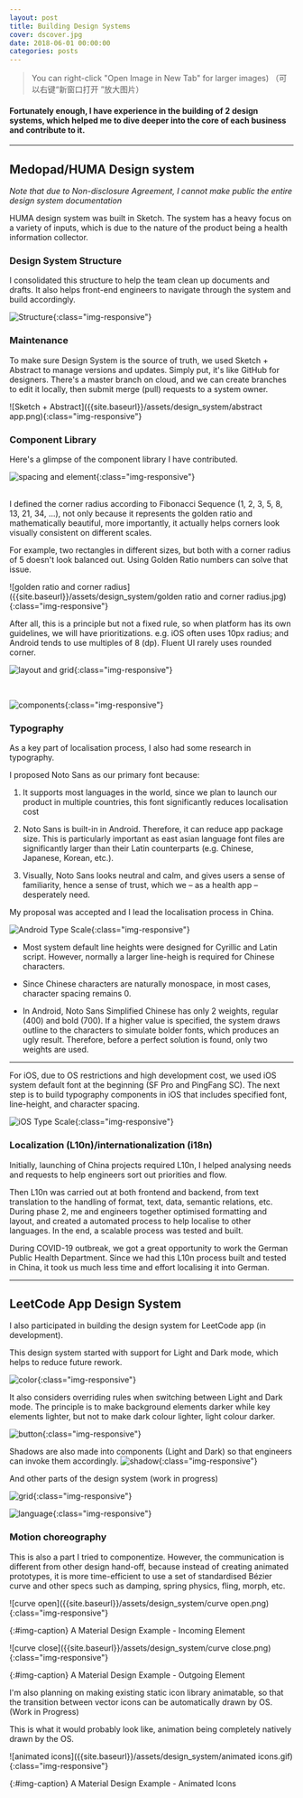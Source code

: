 ```yaml
---
layout: post
title: Building Design Systems
cover: dscover.jpg
date: 2018-06-01 00:00:00
categories: posts
---
```


> You can right-click "Open Image in New Tab" for larger images)
（可以右键“新窗口打开 ”放大图片）

#### Fortunately enough, I have experience in the building of 2 design systems, which helped me to dive deeper into the core of each business and contribute to it.

---

## Medopad/HUMA Design system

*Note that due to Non-disclosure Agreement, I cannot make public the entire design system documentation*

HUMA design system was built in Sketch. The system has a heavy focus on a variety of inputs, which is due to the nature of the product being a health information collector.

### Design System Structure

I consolidated this structure to help the team clean up documents and drafts. It also helps front-end engineers to navigate through the system and build accordingly.

![Structure]({{site.baseurl}}/assets/design_system/huma-design-system.png){:class="img-responsive"}

### Maintenance

To make sure Design System is the source of truth, we used Sketch + Abstract to manage versions and updates. Simply put, it's like GitHub for designers. There's a master branch on cloud, and we can create branches to edit it locally, then submit merge (pull) requests to a system owner.

![Sketch + Abstract]({{site.baseurl}}/assets/design_system/abstract app.png){:class="img-responsive"}

### Component Library

Here's a glimpse of the component library I have contributed.

![spacing and element]({{site.baseurl}}/assets/design_system/spacing-and-element.png){:class="img-responsive"}

<br>
I defined the corner radius according to Fibonacci Sequence (1, 2, 3, 5, 8, 13, 21, 34, ...), not only because it represents the golden ratio and mathematically beautiful, more importantly, it actually helps corners look visually consistent on different scales.

For example, two rectangles in different sizes, but both with a corner radius of 5 doesn't look balanced out. Using Golden Ratio numbers can solve that issue.

![golden ratio and corner radius]({{site.baseurl}}/assets/design_system/golden ratio and corner radius.jpg){:class="img-responsive"}

After all, this is a principle but not a fixed rule, so when platform has its own guidelines, we will have prioritizations. e.g. iOS often uses 10px radius; and Android tends to use multiples of 8 (dp). Fluent UI rarely uses rounded corner.

![layout and grid]({{site.baseurl}}/assets/design_system/layout-and-grid.png){:class="img-responsive"}

<br>

![components]({{site.baseurl}}/assets/design_system/components.png){:class="img-responsive"}


### Typography

As a key part of localisation process, I also had some research in typography.

I proposed Noto Sans as our primary font because:

1. It supports most languages in the world, since we plan to launch our product in multiple countries, this font significantly reduces localisation cost

1. Noto Sans is built-in in Android. Therefore, it can reduce app package size. This is particularly important as east asian language font files are significantly larger than their Latin counterparts (e.g. Chinese, Japanese, Korean, etc.).

1. Visually, Noto Sans looks neutral and calm, and gives users a sense of familiarity, hence a sense of trust, which we – as a health app – desperately need.

My proposal was accepted and I lead the localisation process in China.

![Android Type Scale]({{site.baseurl}}/assets/design_system/androidtypescale.jpg){:class="img-responsive"}

- Most system default line heights were designed for Cyrillic and Latin script. However, normally a larger line-heigh is required for Chinese characters.

- Since Chinese characters are naturally monospace, in most cases, character spacing remains 0.

- In Android, Noto Sans Simplified Chinese has only 2 weights, regular (400) and bold (700). If a higher value is specified, the system draws outline to the characters to simulate bolder fonts, which produces an ugly result. Therefore, before a perfect solution is found, only two weights are used.

---

For iOS, due to OS restrictions and high development cost, we used iOS system default font at the beginning (SF Pro and PingFang SC). The next step is to build typography components in iOS that includes specified font, line-height, and character spacing.

![iOS Type Scale]({{site.baseurl}}/assets/design_system/iostypescale.png){:class="img-responsive"}

### Localization (L10n)/internationalization (i18n)

Initially, launching of China projects required L10n, I helped analysing needs and requests to help engineers sort out priorities and flow.

Then L10n was carried out at both frontend and backend, from text translation to the handling of format, text, data, semantic relations, etc. During phase 2, me and engineers together optimised formatting and layout, and created a automated process to help localise to other languages. In the end, a scalable process was tested and built.

During COVID-19 outbreak, we got a great opportunity to work the German Public Health Department. Since we had this L10n process built and tested in China, it took us much less time and effort localising it into German.

---

## LeetCode App Design System

I also participated in building the design system for LeetCode app (in development).

This design system started with support for Light and Dark mode, which helps to reduce future rework.

![color]({{site.baseurl}}/assets/design_system/lc_color.png){:class="img-responsive"}

It also considers overriding rules when switching between Light and Dark mode. The principle is to make background elements darker while key elements lighter, but not to make dark colour lighter, light colour darker.

![button]({{site.baseurl}}/assets/design_system/lc_button.png){:class="img-responsive"}

Shadows are also made into components (Light and Dark) so that engineers can invoke them accordingly.
![shadow]({{site.baseurl}}/assets/design_system/lc_shadow.png){:class="img-responsive"}

And other parts of the design system (work in progress)

![grid]({{site.baseurl}}/assets/design_system/lc_grid.png){:class="img-responsive"}

![language]({{site.baseurl}}/assets/design_system/lc_language.png){:class="img-responsive"}

### Motion choreography

This is also a part I tried to componentize. However, the communication is different from other design hand-off, because instead of creating animated prototypes, it is more time-efficient to use a set of standardised Bézier curve and other specs such as damping, spring physics, fling, morph, etc.

![curve open]({{site.baseurl}}/assets/design_system/curve open.png){:class="img-responsive"}

{:#img-caption}
A Material Design Example - Incoming Element

![curve close]({{site.baseurl}}/assets/design_system/curve close.png){:class="img-responsive"}

{:#img-caption}
A Material Design Example - Outgoing Element

I'm also planning on making existing static icon library animatable, so that the transition between vector icons can be automatically drawn by OS. (Work in Progress)

This is what it would probably look like, animation being completely natively drawn by the OS.

![animated icons]({{site.baseurl}}/assets/design_system/animated icons.gif){:class="img-responsive"}

{:#img-caption}
A Material Design Example - Animated Icons
